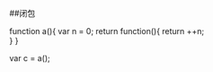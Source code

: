 ##闭包

function a(){
    var n = 0;
    return function(){
        return ++n;   
    }
}

var c = a();
